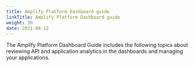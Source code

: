 ```yaml
---
title: Amplify Platform Dashboard guide
linkTitle: Amplify Platform Dashboard guide
weight: 30
date: 2021-08-12
---
```


The Amplify Platform Dashboard Guide includes the following topics about reviewing API and application analytics in the dashboards and managing your applications.
